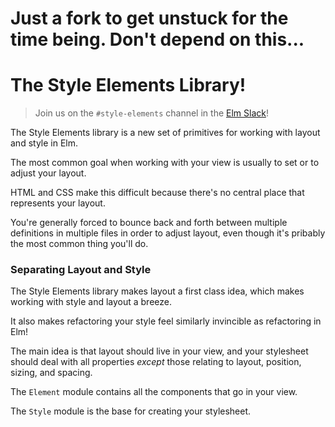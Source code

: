 # Just a fork to get unstuck for the time being. Don't depend on this...

# The Style Elements Library!

> Join us on the `#style-elements` channel in the [Elm Slack](https://elmlang.herokuapp.com/)!

The Style Elements library is a new set of primitives for working with layout and style in Elm.

The most common goal when working with your view is usually to set or to adjust your layout.

HTML and CSS make this difficult because there's no central place that represents your layout.

You're generally forced to bounce back and forth between multiple definitions in multiple files in order to adjust layout, even though it's pribably the most common thing you'll do.

### Separating Layout and Style

The Style Elements library makes layout a first class idea, which makes working with style and layout a breeze.

It also makes refactoring your style feel similarly invincible as refactoring in Elm!

The main idea is that layout should live in your view, and your stylesheet should deal with all properties _except_ those relating to layout, position, sizing, and spacing.

The `Element` module contains all the components that go in your view.

The `Style` module is the base for creating your stylesheet.

